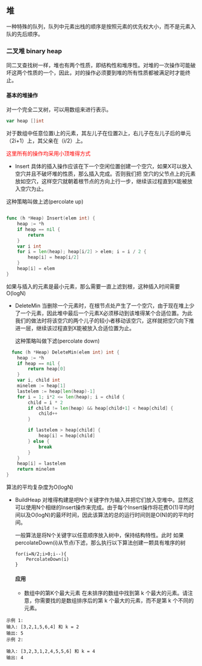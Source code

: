## 堆

一种特殊的队列，队列中元素出栈的顺序是按照元素的优先权大小，而不是元素入队的先后顺序。

### 二叉堆 binary heap

同二叉查找树一样，堆也有两个性质，即结构性和堆序性。对堆的一次操作可能破坏这两个性质的一个，因此，对的操作必须要到堆的所有性质都被满足时才能终止。


#### 基本的堆操作
对一个完全二叉树，可以用数组来进行表示。
```go
var heap []int
```
对于数组中任意位置i上的元素，其左儿子在位置2i上，右儿子在左儿子后的单元（2i+1）上，其父亲在（i/2）上。

<font color=red>这里所有的操作均采用小顶堆得方式</font>

* Insert
  具体的插入操作应该在下一个空闲位置创建一个空穴，如果X可以放入空穴并且不破坏堆的性质，那么插入完成。否则我们把
空穴的父节点上的元素放如空穴，这样空穴就朝着根节点的方向上行一步，继续该过程直到X能被放入空穴为止。

这种策略叫做上滤(percolate up)

```go

func (h *Heap) Insert(elem int) {
	heap := *h
	if heap == nil {
		return
	}
	var i int
	for i = len(heap); heap[i/2] > elem; i = i / 2 {
		heap[i] = heap[i/2]
	}
	heap[i] = elem
}

```
如果与插入的元素是最小元素，那么需要一直上滤到根，这种插入时间需要O(logN)

* DeleteMin
  当删除一个元素时，在根节点处产生了一个空穴，由于现在堆上少了一个元素，因此堆中最后一个元素X必须移动到该堆得某个合适位置。为此我们的做法时将该空穴的两个儿子的较小者移动该空穴，这样就把空穴向下推进一层，继续该过程直到X能被放入合适位置为止。

  这种策略叫做下滤(percolate down)

```go
  func (h *Heap) DeleteMin(elem int) int {
	heap := *h
	if heap == nil {
		return heap[0]
	}
	var i, child int
	minelem := heap[1]
	lastelem := heap[len(heap)-1]
	for i = 1; i*2 <= len(heap); i = child {
		child = i * 2
		if child != len(heap) && heap[child+1] < heap[child] {
			child++
		}

		if lastelem > heap[child] {
			heap[i] = heap[child]
		} else {
			break
		}
	}
	heap[i] = lastelem
	return minelem
}
```
算法的平均复杂度为O(logN)

* BuildHeap
  对堆得构建是吧N个关键字作为输入并把它们放入空堆中。显然这可以使用N个相继的Insert操作来完成。由于每个Insert操作将花费O(1)平均时间以及O(logN)的最坏时间，因此该算法的总的运行时间则是O(N)的的平均时间。

  一般算法是将N个关键字以任意顺序放入树中，保持结构特性。此时 如果percolateDown(i)从节点i下滤，那么执行以下算法创建一颗具有堆序的树
  ```
  for(i=N/2;i>0;i--){
      PercolateDown(i)
  }
  ```

  #### 应用
  * 数组中的第K个最大元素
在未排序的数组中找到第 k 个最大的元素。请注意，你需要找的是数组排序后的第 k 个最大的元素，而不是第 k 个不同的元素。
```
示例 1:  
输入: [3,2,1,5,6,4] 和 k = 2  
输出: 5  
示例 2: 

输入: [3,2,3,1,2,4,5,5,6] 和 k = 4
输出: 4
```



